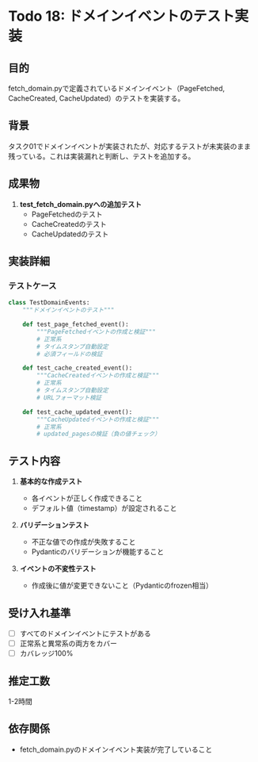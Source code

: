 # Todo 18: ドメインイベントのテスト実装

## 目的

fetch_domain.pyで定義されているドメインイベント（PageFetched, CacheCreated, CacheUpdated）のテストを実装する。

## 背景

タスク01でドメインイベントが実装されたが、対応するテストが未実装のまま残っている。これは実装漏れと判断し、テストを追加する。

## 成果物

1. **test_fetch_domain.pyへの追加テスト**
   - PageFetchedのテスト
   - CacheCreatedのテスト
   - CacheUpdatedのテスト

## 実装詳細

### テストケース

```python
class TestDomainEvents:
    """ドメインイベントのテスト"""

    def test_page_fetched_event():
        """PageFetchedイベントの作成と検証"""
        # 正常系
        # タイムスタンプ自動設定
        # 必須フィールドの検証

    def test_cache_created_event():
        """CacheCreatedイベントの作成と検証"""
        # 正常系
        # タイムスタンプ自動設定
        # URLフォーマット検証

    def test_cache_updated_event():
        """CacheUpdatedイベントの作成と検証"""
        # 正常系
        # updated_pagesの検証（負の値チェック）
```

## テスト内容

1. **基本的な作成テスト**
   - 各イベントが正しく作成できること
   - デフォルト値（timestamp）が設定されること

2. **バリデーションテスト**
   - 不正な値での作成が失敗すること
   - Pydanticのバリデーションが機能すること

3. **イベントの不変性テスト**
   - 作成後に値が変更できないこと（Pydanticのfrozen相当）

## 受け入れ基準

- [ ] すべてのドメインイベントにテストがある
- [ ] 正常系と異常系の両方をカバー
- [ ] カバレッジ100%

## 推定工数

1-2時間

## 依存関係

- fetch_domain.pyのドメインイベント実装が完了していること
